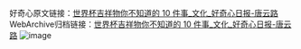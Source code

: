 好奇心原文链接：[世界杯吉祥物你不知道的 10 件事_文化_好奇心日报-唐云路](https://www.qdaily.com/articles/1077.html)
WebArchive归档链接：[世界杯吉祥物你不知道的 10 件事_文化_好奇心日报-唐云路](http://web.archive.org/web/20171128205431/http://www.qdaily.com:80/articles/1077.html)
![image](http://ww3.sinaimg.cn/large/007d5XDply1g3v4a28jtuj30u0660e81)